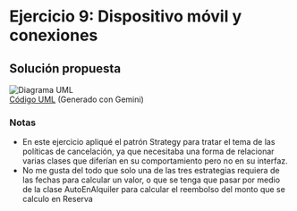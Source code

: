 # Ejercicio 9: Dispositivo móvil y conexiones
## Solución propuesta
![Diagrama UML](./diagrama_uml.png)
<br>[Código UML](./source.uml) (Generado con Gemini)
### Notas
- En este ejercicio apliqué el patrón Strategy para tratar el tema de las políticas de cancelación, ya que necesitaba una forma de relacionar varias clases que diferían en su comportamiento pero no en su interfaz.
- No me gusta del todo que solo una de las tres estrategias requiera de las fechas para calcular un valor, o que se tenga que pasar por medio de la clase AutoEnAlquiler para calcular el reembolso del monto que se calculo en Reserva
